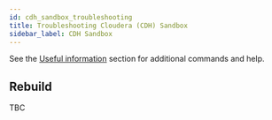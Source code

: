 ```yaml
---
id: cdh_sandbox_troubleshooting
title: Troubleshooting Cloudera (CDH) Sandbox
sidebar_label: CDH Sandbox
---
```


See the [Useful information](./useful_info.md) section for additional commands and help.

[//]: <## Common issues and resolutions>

[//]: <There are no reported issues at present.>

## Rebuild

TBC
